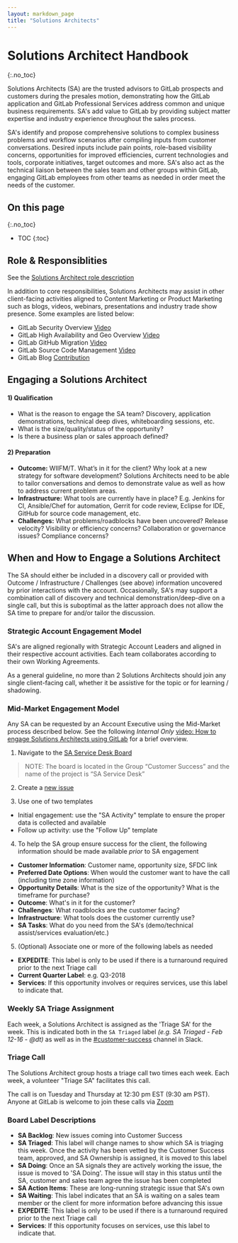 ```yaml
---
layout: markdown_page
title: "Solutions Architects"
---
```


# Solutions Architect Handbook
{:.no_toc}

Solutions Architects (SA) are the trusted advisors to GitLab prospects and customers during the presales motion, demonstrating how the GitLab application and GitLab Professional Services address common and unique business requirements. SA's add value to GitLab by providing subject matter expertise and industry experience throughout the sales process.

SA's identify and propose comprehensive solutions to complex business problems and workflow scenarios after compiling inputs from customer conversations. Desired inputs include pain points, role-based visibility concerns, opportunities for improved efficiencies, current technologies and tools, corporate initiatives, target outcomes and more. SA's also act as the technical liaison between the sales team and other groups within GitLab, engaging GitLab employees from other teams as needed in order meet the needs of the customer.

## On this page
{:.no_toc}

- TOC
{:toc}

## Role & Responsiblities
See the [Solutions Architect role description](/job-families/sales/solutions-architect/)

In addition to core responsibilities, Solutions Architects may assist in other client-facing activities aligned to Content Marketing or Product Marketing such as blogs, videos, webinars, presentations and industry trade show presence. Some examples are listed below:

* GitLab Security Overview [Video](https://www.youtube.com/watch?v=SP0VSH-NqJs)
* GitLab High Availability and Geo Overview [Video](https://www.youtube.com/watch?v=fji7nvmOHNQ)
* GitLab GitHub Migration [Video](https://www.youtube.com/watch?v=VYOXuOg9tQI)
* GitLab Source Code Management [Video](https://www.youtube.com/watch?v=P6jD966jzlk)
* GitLab Blog [Contribution](/2018/02/20/whats-wrong-with-devops/)

## Engaging a Solutions Architect

#### 1) Qualification
* What is the reason to engage the SA team?  Discovery, application demonstrations, technical deep dives, whiteboarding sessions, etc.
* What is the size/quality/status of the opportunity?
* Is there a business plan or sales approach defined?

#### 2) Preparation
* **Outcome:** WIIFM/T.  What’s in it for the client?  Why look at a new strategy for software development? Solutions Architects need to be able to tailor conversations and demos to demonstrate value as well as how to address current problem areas.
* **Infrastructure:** What tools are currently have in place?  E.g. Jenkins for CI, Ansible/Chef for automation, Gerrit for code review, Eclipse for IDE, GitHub for source code management, etc.
* **Challenges:** What problems/roadblocks have been uncovered? Release velocity? Visibility or efficiency concerns? Collaboration or governance issues? Compliance concerns?

## When and How to Engage a Solutions Architect

The SA should either be included in a discovery call or provided with Outcome / Infrastructure / Challenges (see above) information uncovered by prior interactions with the account.  Occasionally, SA's may support a combination call of discovery and technical demonstration/deep-dive on a single call, but this is suboptimal as the latter approach does not allow the SA time to prepare for and/or tailor the discussion.

### Strategic Account Engagement Model

SA's are aligned regionally with Strategic Account Leaders and aligned in their respective account activities.  Each team collaborates according to their own Working Agreements.

As a general guideline, no more than 2 Solutions Architects should join any single client-facing call, whether it be assistive for the topic or for learning / shadowing.

### Mid-Market Engagement Model

Any SA can be requested by an Account Executive using the Mid-Market process described below.  See the following *Internal Only* [video: How to engage Solutions Architects using GitLab](https://drive.google.com/file/d/0BztS4JxtaDlrTnZIcWFhb0dWZ2c/view?ts=59879f01) for a brief overview.

1) Navigate to the [SA Service Desk Board](https://gitlab.com/gitlab-com/customer-success/sa-service-desk/boards/339477)

> NOTE: The board is located in the Group “Customer Success” and the name of the project is “SA Service Desk”

2) Create a [new issue](https://gitlab.com/gitlab-com/customer-success/sa-service-desk/issues/new?issue%5Bassignee_id%5D=&issue%5Bmilestone_id%5D=)  

3) Use one of two templates

*  Initial engagement: use the "SA Activity" template to ensure the proper data is collected and available
*  Follow up activity: use the "Follow Up" template

4) To help the SA group ensure success for the client, the following information should be made available *prior* to SA engagement

* **Customer Information**: Customer name, opportunity size, SFDC link
* **Preferred Date Options**: When would the customer want to have the call (including time zone information)
* **Opportunity Details**: What is the size of the opportunity?  What is the timeframe for purchase?
* **Outcome**: What's in it for the customer?  
* **Challenges**: What roadblocks are the customer facing?  
* **Infrastructure**: What tools does the customer currently use?
* **SA Tasks**: What do you need from the SA's (demo/technical assist/services evaluation/etc.)

5) (Optional) Associate one or more of the following labels as needed

* **EXPEDITE**: This label is only to be used if there is a turnaround required prior to the next Triage call
* **Current Quarter Label**: e.g. Q3-2018
* **Services**: If this opportunity involves or requires services, use this label to indicate that.

### Weekly SA Triage Assignment
Each week, a Solutions Architect is assigned as the 'Triage SA' for the week.  This is indicated both in the `SA Triaged` label _(e.g. SA Triaged - Feb 12-16 - @dt)_ as well as in the [#customer-success](https://gitlab.slack.com/messages/C5D346V08/) channel in Slack.

### Triage Call
The Solutions Architect group hosts a triage call two times each week. Each week, a volunteer "Triage SA" facilitates this call.

The call is on Tuesday and Thursday at 12:30 pm EST (9:30 am PST). Anyone at GitLab is welcome to join these calls via [Zoom](https://gitlab.zoom.us/j/851100730)

### Board Label Descriptions
* **SA Backlog**: New issues coming into Customer Success
* **SA Triaged**: This label will change names to show which SA is triaging this week.  Once the activity has been vetted by the Customer Success team, approved, and SA Ownership is assigned, it is moved to this label
* **SA Doing**: Once an SA signals they are actively working the issue, the issue is moved to 'SA Doing'. The issue will stay in this status until the SA, customer and sales team agree the issue has been completed
* **SA Action Items**: These are long-running strategic issue that SA's own
* **SA Waiting**: This label indicates that an SA is waiting on a sales team member or the client for more information before advancing this issue
* **EXPEDITE**: This label is only to be used if there is a turnaround required prior to the next Triage call
* **Services**: If this opportunity focuses on services, use this label to indicate that.
